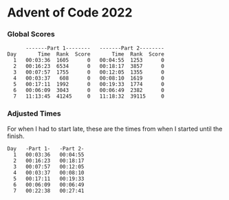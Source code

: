 # Advent of Code 2022

### Global Scores
```
      -------Part 1--------   -------Part 2--------
Day       Time  Rank  Score       Time  Rank  Score
  1   00:03:36  1605      0   00:04:55  1253      0
  2   00:16:23  6534      0   00:18:17  3857      0
  3   00:07:57  1755      0   00:12:05  1355      0
  4   00:03:37   608      0   00:08:10  1619      0
  5   00:17:11  1992      0   00:19:33  1774      0
  6   00:06:09  3043      0   00:06:49  2382      0
  7   11:13:45  41245     0   11:18:32  39115     0
```

### Adjusted Times
For when I had to start late, these are the times from when I started until the finish.
```
Day   -Part 1-   -Part 2-
  1   00:03:36   00:04:55
  2   00:16:23   00:18:17
  3   00:07:57   00:12:05
  4   00:03:37   00:08:10
  5   00:17:11   00:19:33
  6   00:06:09   00:06:49
  7   00:22:38   00:27:41
```
